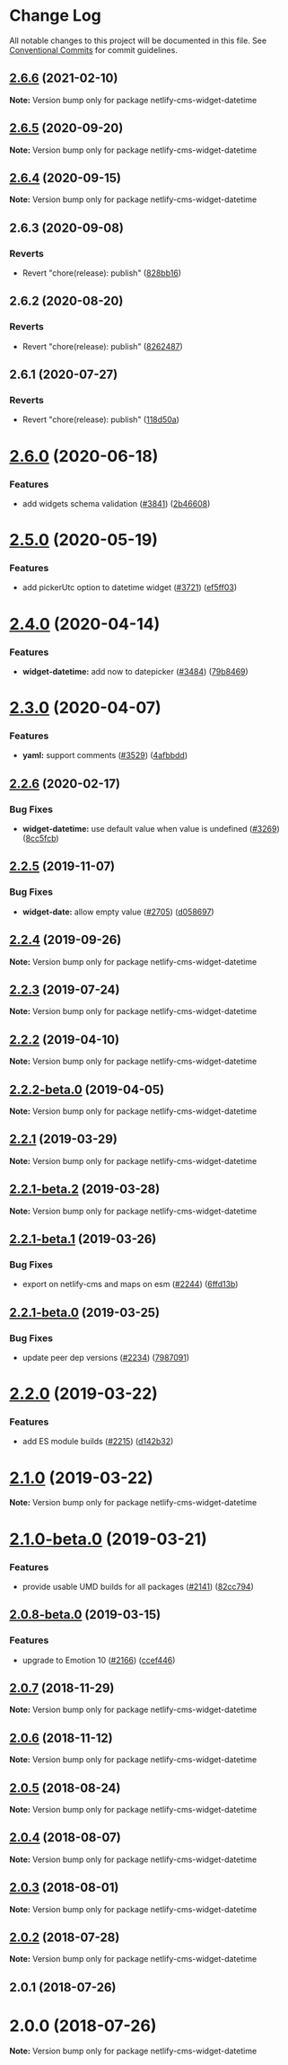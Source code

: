 # Change Log

All notable changes to this project will be documented in this file.
See [Conventional Commits](https://conventionalcommits.org) for commit guidelines.

## [2.6.6](https://github.com/netlify/netlify-cms/tree/master/packages/netlify-cms-widget-datetime/compare/netlify-cms-widget-datetime@2.6.5...netlify-cms-widget-datetime@2.6.6) (2021-02-10)

**Note:** Version bump only for package netlify-cms-widget-datetime





## [2.6.5](https://github.com/netlify/netlify-cms/tree/master/packages/netlify-cms-widget-datetime/compare/netlify-cms-widget-datetime@2.6.4...netlify-cms-widget-datetime@2.6.5) (2020-09-20)

**Note:** Version bump only for package netlify-cms-widget-datetime





## [2.6.4](https://github.com/netlify/netlify-cms/tree/master/packages/netlify-cms-widget-datetime/compare/netlify-cms-widget-datetime@2.6.3...netlify-cms-widget-datetime@2.6.4) (2020-09-15)

**Note:** Version bump only for package netlify-cms-widget-datetime





## 2.6.3 (2020-09-08)


### Reverts

* Revert "chore(release): publish" ([828bb16](https://github.com/netlify/netlify-cms/tree/master/packages/netlify-cms-widget-datetime/commit/828bb16415b8c22a34caa19c50c38b24ffe9ceae))





## 2.6.2 (2020-08-20)


### Reverts

* Revert "chore(release): publish" ([8262487](https://github.com/netlify/netlify-cms/tree/master/packages/netlify-cms-widget-datetime/commit/82624879ccbcb16610090041db28f00714d924c8))





## 2.6.1 (2020-07-27)


### Reverts

* Revert "chore(release): publish" ([118d50a](https://github.com/netlify/netlify-cms/tree/master/packages/netlify-cms-widget-datetime/commit/118d50a7a70295f25073e564b5161aa2b9883056))





# [2.6.0](https://github.com/netlify/netlify-cms/tree/master/packages/netlify-cms-widget-datetime/compare/netlify-cms-widget-datetime@2.5.0...netlify-cms-widget-datetime@2.6.0) (2020-06-18)


### Features

* add widgets schema validation ([#3841](https://github.com/netlify/netlify-cms/tree/master/packages/netlify-cms-widget-datetime/issues/3841)) ([2b46608](https://github.com/netlify/netlify-cms/tree/master/packages/netlify-cms-widget-datetime/commit/2b46608f86d22c8ad34f75e396be7c34462d9e99))





# [2.5.0](https://github.com/netlify/netlify-cms/tree/master/packages/netlify-cms-widget-datetime/compare/netlify-cms-widget-datetime@2.4.0...netlify-cms-widget-datetime@2.5.0) (2020-05-19)


### Features

* add pickerUtc option to datetime widget ([#3721](https://github.com/netlify/netlify-cms/tree/master/packages/netlify-cms-widget-datetime/issues/3721)) ([ef5ff03](https://github.com/netlify/netlify-cms/tree/master/packages/netlify-cms-widget-datetime/commit/ef5ff031dab99f73468c32835e2d94311967e09c))





# [2.4.0](https://github.com/netlify/netlify-cms/tree/master/packages/netlify-cms-widget-datetime/compare/netlify-cms-widget-datetime@2.3.0...netlify-cms-widget-datetime@2.4.0) (2020-04-14)


### Features

* **widget-datetime:** add now to datepicker ([#3484](https://github.com/netlify/netlify-cms/tree/master/packages/netlify-cms-widget-datetime/issues/3484)) ([79b8469](https://github.com/netlify/netlify-cms/tree/master/packages/netlify-cms-widget-datetime/commit/79b8469337dade3bd7472b3f42b826efc7e0987d))





# [2.3.0](https://github.com/netlify/netlify-cms/tree/master/packages/netlify-cms-widget-datetime/compare/netlify-cms-widget-datetime@2.2.6...netlify-cms-widget-datetime@2.3.0) (2020-04-07)


### Features

* **yaml:** support comments ([#3529](https://github.com/netlify/netlify-cms/tree/master/packages/netlify-cms-widget-datetime/issues/3529)) ([4afbbdd](https://github.com/netlify/netlify-cms/tree/master/packages/netlify-cms-widget-datetime/commit/4afbbdd8a99241d239f28c5be544bb0ca77e345b))





## [2.2.6](https://github.com/netlify/netlify-cms/tree/master/packages/netlify-cms-widget-datetime/compare/netlify-cms-widget-datetime@2.2.5...netlify-cms-widget-datetime@2.2.6) (2020-02-17)


### Bug Fixes

* **widget-datetime:** use default value when value is undefined ([#3269](https://github.com/netlify/netlify-cms/tree/master/packages/netlify-cms-widget-datetime/issues/3269)) ([8cc5fcb](https://github.com/netlify/netlify-cms/tree/master/packages/netlify-cms-widget-datetime/commit/8cc5fcbb1957b224fe3adb01364eb0de658ad666))





## [2.2.5](https://github.com/netlify/netlify-cms/tree/master/packages/netlify-cms-widget-datetime/compare/netlify-cms-widget-datetime@2.2.4...netlify-cms-widget-datetime@2.2.5) (2019-11-07)


### Bug Fixes

* **widget-date:** allow empty value ([#2705](https://github.com/netlify/netlify-cms/tree/master/packages/netlify-cms-widget-datetime/issues/2705)) ([d058697](https://github.com/netlify/netlify-cms/tree/master/packages/netlify-cms-widget-datetime/commit/d0586976443c4255ba122fba33bbe045069fc461))





## [2.2.4](https://github.com/netlify/netlify-cms/tree/master/packages/netlify-cms-widget-datetime/compare/netlify-cms-widget-datetime@2.2.3...netlify-cms-widget-datetime@2.2.4) (2019-09-26)

**Note:** Version bump only for package netlify-cms-widget-datetime





## [2.2.3](https://github.com/netlify/netlify-cms/tree/master/packages/netlify-cms-widget-datetime/compare/netlify-cms-widget-datetime@2.2.2...netlify-cms-widget-datetime@2.2.3) (2019-07-24)

**Note:** Version bump only for package netlify-cms-widget-datetime





## [2.2.2](https://github.com/netlify/netlify-cms/tree/master/packages/netlify-cms-widget-datetime/compare/netlify-cms-widget-datetime@2.2.2-beta.0...netlify-cms-widget-datetime@2.2.2) (2019-04-10)

**Note:** Version bump only for package netlify-cms-widget-datetime





## [2.2.2-beta.0](https://github.com/netlify/netlify-cms/tree/master/packages/netlify-cms-widget-datetime/compare/netlify-cms-widget-datetime@2.2.1...netlify-cms-widget-datetime@2.2.2-beta.0) (2019-04-05)

**Note:** Version bump only for package netlify-cms-widget-datetime





## [2.2.1](https://github.com/netlify/netlify-cms/tree/master/packages/netlify-cms-widget-datetime/compare/netlify-cms-widget-datetime@2.2.1-beta.2...netlify-cms-widget-datetime@2.2.1) (2019-03-29)

**Note:** Version bump only for package netlify-cms-widget-datetime





## [2.2.1-beta.2](https://github.com/netlify/netlify-cms/tree/master/packages/netlify-cms-widget-datetime/compare/netlify-cms-widget-datetime@2.2.1-beta.1...netlify-cms-widget-datetime@2.2.1-beta.2) (2019-03-28)

**Note:** Version bump only for package netlify-cms-widget-datetime





## [2.2.1-beta.1](https://github.com/netlify/netlify-cms/tree/master/packages/netlify-cms-widget-datetime/compare/netlify-cms-widget-datetime@2.2.1-beta.0...netlify-cms-widget-datetime@2.2.1-beta.1) (2019-03-26)


### Bug Fixes

* export on netlify-cms and maps on esm ([#2244](https://github.com/netlify/netlify-cms/tree/master/packages/netlify-cms-widget-datetime/issues/2244)) ([6ffd13b](https://github.com/netlify/netlify-cms/tree/master/packages/netlify-cms-widget-datetime/commit/6ffd13b))





## [2.2.1-beta.0](https://github.com/netlify/netlify-cms/tree/master/packages/netlify-cms-widget-datetime/compare/netlify-cms-widget-datetime@2.2.0...netlify-cms-widget-datetime@2.2.1-beta.0) (2019-03-25)


### Bug Fixes

* update peer dep versions ([#2234](https://github.com/netlify/netlify-cms/tree/master/packages/netlify-cms-widget-datetime/issues/2234)) ([7987091](https://github.com/netlify/netlify-cms/tree/master/packages/netlify-cms-widget-datetime/commit/7987091))





# [2.2.0](https://github.com/netlify/netlify-cms/tree/master/packages/netlify-cms-widget-datetime/compare/netlify-cms-widget-datetime@2.1.0...netlify-cms-widget-datetime@2.2.0) (2019-03-22)


### Features

* add ES module builds ([#2215](https://github.com/netlify/netlify-cms/tree/master/packages/netlify-cms-widget-datetime/issues/2215)) ([d142b32](https://github.com/netlify/netlify-cms/tree/master/packages/netlify-cms-widget-datetime/commit/d142b32))





# [2.1.0](https://github.com/netlify/netlify-cms/tree/master/packages/netlify-cms-widget-datetime/compare/netlify-cms-widget-datetime@2.1.0-beta.0...netlify-cms-widget-datetime@2.1.0) (2019-03-22)

**Note:** Version bump only for package netlify-cms-widget-datetime





# [2.1.0-beta.0](https://github.com/netlify/netlify-cms/tree/master/packages/netlify-cms-widget-datetime/compare/netlify-cms-widget-datetime@2.0.8-beta.0...netlify-cms-widget-datetime@2.1.0-beta.0) (2019-03-21)


### Features

* provide usable UMD builds for all packages ([#2141](https://github.com/netlify/netlify-cms/tree/master/packages/netlify-cms-widget-datetime/issues/2141)) ([82cc794](https://github.com/netlify/netlify-cms/tree/master/packages/netlify-cms-widget-datetime/commit/82cc794))





## [2.0.8-beta.0](https://github.com/netlify/netlify-cms/tree/master/packages/netlify-cms-widget-datetime/compare/netlify-cms-widget-datetime@2.0.7...netlify-cms-widget-datetime@2.0.8-beta.0) (2019-03-15)


### Features

* upgrade to Emotion 10 ([#2166](https://github.com/netlify/netlify-cms/tree/master/packages/netlify-cms-widget-datetime/issues/2166)) ([ccef446](https://github.com/netlify/netlify-cms/tree/master/packages/netlify-cms-widget-datetime/commit/ccef446))





## [2.0.7](https://github.com/netlify/netlify-cms/tree/master/packages/netlify-cms-widget-datetime/compare/netlify-cms-widget-datetime@2.0.6...netlify-cms-widget-datetime@2.0.7) (2018-11-29)

**Note:** Version bump only for package netlify-cms-widget-datetime





## [2.0.6](https://github.com/netlify/netlify-cms/tree/master/packages/netlify-cms-widget-datetime/compare/netlify-cms-widget-datetime@2.0.5...netlify-cms-widget-datetime@2.0.6) (2018-11-12)

**Note:** Version bump only for package netlify-cms-widget-datetime





<a name="2.0.5"></a>
## [2.0.5](https://github.com/netlify/netlify-cms/tree/master/packages/netlify-cms-widget-datetime/compare/netlify-cms-widget-datetime@2.0.4...netlify-cms-widget-datetime@2.0.5) (2018-08-24)




**Note:** Version bump only for package netlify-cms-widget-datetime

<a name="2.0.4"></a>
## [2.0.4](https://github.com/netlify/netlify-cms/tree/master/packages/netlify-cms-widget-datetime/compare/netlify-cms-widget-datetime@2.0.3...netlify-cms-widget-datetime@2.0.4) (2018-08-07)




**Note:** Version bump only for package netlify-cms-widget-datetime

<a name="2.0.3"></a>
## [2.0.3](https://github.com/netlify/netlify-cms/tree/master/packages/netlify-cms-widget-datetime/compare/netlify-cms-widget-datetime@2.0.2...netlify-cms-widget-datetime@2.0.3) (2018-08-01)




**Note:** Version bump only for package netlify-cms-widget-datetime

<a name="2.0.2"></a>
## [2.0.2](https://github.com/netlify/netlify-cms/tree/master/packages/netlify-cms-widget-datetime/compare/netlify-cms-widget-datetime@2.0.1...netlify-cms-widget-datetime@2.0.2) (2018-07-28)




**Note:** Version bump only for package netlify-cms-widget-datetime

<a name="2.0.1"></a>
## 2.0.1 (2018-07-26)



<a name="2.0.0"></a>
# 2.0.0 (2018-07-26)




**Note:** Version bump only for package netlify-cms-widget-datetime
